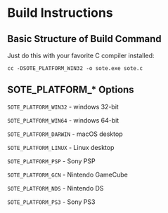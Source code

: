 # Build Instructions

## Basic Structure of Build Command

Just do this with your favorite C compiler installed:

`cc -DSOTE_PLATFORM_WIN32 -o sote.exe sote.c`

## SOTE_PLATFORM_* Options

`SOTE_PLATFORM_WIN32` - windows 32-bit

`SOTE_PLATFORM_WIN64` - windows 64-bit

`SOTE_PLATFORM_DARWIN` - macOS desktop

`SOTE_PLATFORM_LINUX` - Linux desktop

`SOTE_PLATFORM_PSP` - Sony PSP

`SOTE_PLATFORM_GCN` - Nintendo GameCube

`SOTE_PLATFORM_NDS` - Nintendo DS

`SOTE_PLATFORM_PS3` - Sony PS3